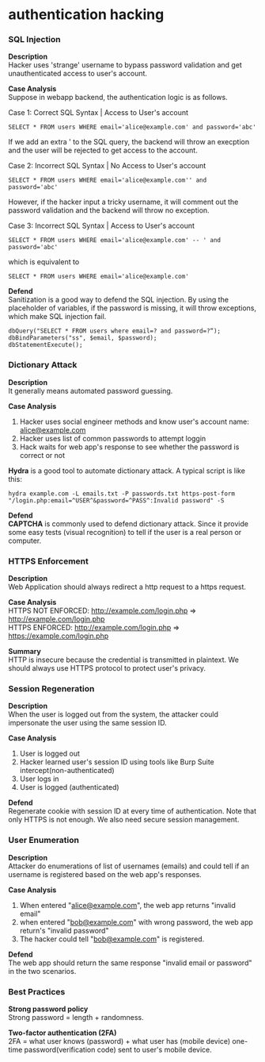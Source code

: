 # authentication hacking

### SQL Injection
**Description**  
Hacker uses 'strange' username to bypass password validation and get unauthenticated access to user's account.

**Case Analysis**  
Suppose in webapp backend, the authentication logic is as follows.

Case 1: Correct SQL Syntax | Access to User's account
```
SELECT * FROM users WHERE email='alice@example.com' and password='abc'
```
If we add an extra ' to the SQL query, the backend will throw an execption and the user will be rejected to get access to the account.

Case 2: Incorrect SQL Syntax | No Access to User's account
```
SELECT * FROM users WHERE email='alice@example.com'' and password='abc'
```
However, if the hacker input a tricky username, it will comment out the password validation and the backend will throw no exception.

Case 3: Incorrect SQL Syntax | Access to User's account
```
SELECT * FROM users WHERE email='alice@example.com' -- ' and password='abc'
```
which is equivalent to 
```
SELECT * FROM users WHERE email='alice@example.com'
```

**Defend**  
Sanitization is a good way to defend the SQL  injection. By using the placeholder of variables, if the password is missing, it will throw exceptions, which make SQL injection fail.
```
dbQuery("SELECT * FROM users where email=? and password=?“);
dbBindParameters("ss", $email, $password);
dbStatementExecute();
```

### Dictionary Attack
**Description**  
It generally means automated password guessing.

**Case Analysis**  
1. Hacker uses social engineer methods and know user's account name: alice@example.com  
2. Hacker uses list of common passwords to attempt loggin
3. Hack waits for web app's response to see whether the password is correct or not

**Hydra** is a good tool to automate dictionary attack. A typical script is like this: 
```
hydra example.com -L emails.txt -P passwords.txt https-post-form "/login.php:email=^USER^&password=^PASS^:Invalid password" -S
```

**Defend**  
**CAPTCHA** is commonly used to defend dictionary attack. Since it provide some easy tests (visual recognition) to tell if the user is a real person or computer.


### HTTPS Enforcement
**Description**  
Web Application should always redirect a http request to a https request.

**Case Analysis**  
HTTPS NOT ENFORCED: http://example.com/login.php => http://example.com/login.php  
HTTPS ENFORCED: http://example.com/login.php => https://example.com/login.php  

**Summary**  
HTTP is insecure because the credential is transmitted in plaintext. We should always use HTTPS protocol to protect user's privacy. 

### Session Regeneration
**Description**  
When the user is logged out from the system, the attacker could impersonate the user using the same session ID. 

**Case Analysis**  
1. User is logged out
2. Hacker learned user's session ID using tools like Burp Suite intercept(non-authenticated)
3. User logs in
4. User is logged (authenticated)

**Defend**  
Regenerate cookie with session ID at every time of authentication. Note that only HTTPS is not enough. We also need secure session management.
### User Enumeration
**Description**  
Attacker do enumerations of list of usernames (emails) and could tell if an username is registered based on the web app's responses.

**Case Analysis**  
1. When entered "alice@example.com", the web app returns "invalid email"
2. when entered "bob@example.com" with wrong password, the web app return's "invalid password"
3. The hacker could tell "bob@example.com" is registered.

**Defend**  
The web app should return the same response "invalid email or password" in the two scenarios.

### Best Practices
**Strong password policy**  
Strong password = length + randomness. 

**Two-factor authentication (2FA)**  
2FA = what user knows (password) + what user has (mobile device)
one-time password(verification code) sent to user's mobile device.
